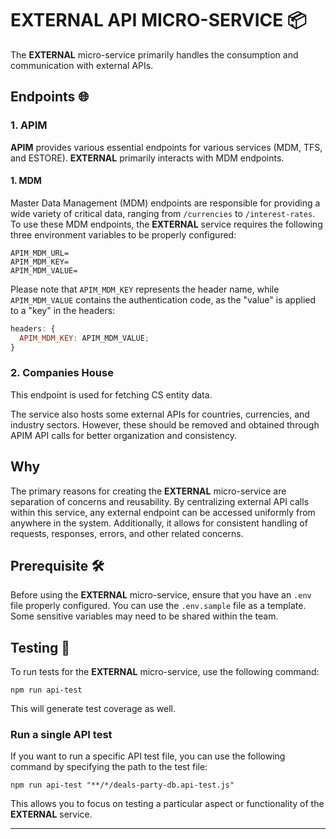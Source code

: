 # EXTERNAL API MICRO-SERVICE 📦️

The **EXTERNAL** micro-service primarily handles the consumption and
communication with external APIs.

## Endpoints 🌐

### 1. APIM

**APIM** provides various essential endpoints for various services (MDM, TFS,
and ESTORE). **EXTERNAL** primarily interacts with MDM endpoints.

#### 1. MDM

Master Data Management (MDM) endpoints are responsible for providing a wide
variety of critical data, ranging from `/currencies` to `/interest-rates`. To
use these MDM endpoints, the **EXTERNAL** service requires the following three
environment variables to be properly configured:

```shell
APIM_MDM_URL=
APIM_MDM_KEY=
APIM_MDM_VALUE=
```

Please note that `APIM_MDM_KEY` represents the header name, while
`APIM_MDM_VALUE` contains the authentication code, as the "value" is applied to
a "key" in the headers:

```javascript
headers: {
  APIM_MDM_KEY: APIM_MDM_VALUE;
}
```

### 2. Companies House

This endpoint is used for fetching CS entity data.

The service also hosts some external APIs for countries, currencies, and
industry sectors. However, these should be removed and obtained through APIM
API calls for better organization and consistency.

## Why

The primary reasons for creating the **EXTERNAL** micro-service are separation
of concerns and reusability. By centralizing external API calls within this
service, any external endpoint can be accessed uniformly from anywhere in the
system. Additionally, it allows for consistent handling of requests, responses,
errors, and other related concerns.

## Prerequisite 🛠️

Before using the **EXTERNAL** micro-service, ensure that you have an `.env`
file properly configured. You can use the `.env.sample` file as a template.
Some sensitive variables may need to be shared within the team.

## Testing 🧪

To run tests for the **EXTERNAL** micro-service, use the following command:

```shell
npm run api-test
```

This will generate test coverage as well.

### **Run a single API test**

If you want to run a specific API test file, you can use the following command
by specifying the path to the test file:

```shell
npm run api-test "**/*/deals-party-db.api-test.js"
```

This allows you to focus on testing a particular aspect or functionality of the
**EXTERNAL** service.

---
